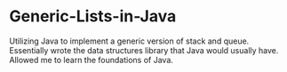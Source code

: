 # Generic-Lists-in-Java
Utilizing Java to implement a generic version of stack and queue. Essentially wrote the data structures library that Java would usually have. Allowed me to learn the foundations of Java. 
